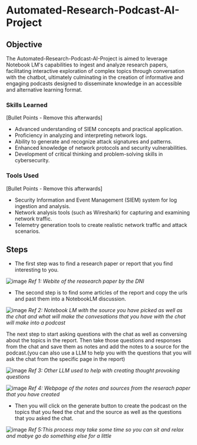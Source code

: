# Automated-Research-Podcast-AI-Project

## Objective

The Automated-Research-Podcast-AI-Project is aimed to leverage Notebook LM's capabilities to ingest and analyze research papers, facilitating interactive exploration of complex topics through conversation with the chatbot, ultimately culminating in the creation of informative and engaging podcasts designed to disseminate knowledge in an accessible and alternative learning format.
### Skills Learned
[Bullet Points - Remove this afterwards]

- Advanced understanding of SIEM concepts and practical application.
- Proficiency in analyzing and interpreting network logs.
- Ability to generate and recognize attack signatures and patterns.
- Enhanced knowledge of network protocols and security vulnerabilities.
- Development of critical thinking and problem-solving skills in cybersecurity.

### Tools Used
[Bullet Points - Remove this afterwards]

- Security Information and Event Management (SIEM) system for log ingestion and analysis.
- Network analysis tools (such as Wireshark) for capturing and examining network traffic.
- Telemetry generation tools to create realistic network traffic and attack scenarios.

## Steps
- The first step was to find a research paper or report that you find interesting to you. 

![image](https://github.com/user-attachments/assets/a6ad40c7-4967-495f-8f4a-a2f0a5aacfe1)
*Ref 1: Webite of the reasearch paper by the DNI*

- The second step is to find some articles of the report and copy the urls and past them into a NotebookLM discussion. 

![image](https://github.com/user-attachments/assets/4e90b548-93e7-4e0c-a64b-5a5125a4c74e)
*Ref 2: Notebook LM with the source you have picked as well as the chat and what will make the convesations that you have with the chat will make into a podcast*

The next step to start asking questions with the chat as well as conversing about the topics in the report. Then take those questions and responses from the chat and save them as notes and add the notes to a source for the podcast.(you can also use a LLM to help you with the questions that you will ask the chat from the specific page in the report) 

![image](https://github.com/user-attachments/assets/458c6e0a-992d-467c-8ad9-78feae79ee19)
*Ref 3: Other LLM used to help with creating thought provoking questions*

![image](https://github.com/user-attachments/assets/35cfc086-83f9-4329-9fc4-db822ff01961)
*Ref 4: Webpage of the notes and sources from the reserach paper that you have created*

- Then you will click on the generate button to create the podcast on the topics that you feed the chat and the source as well as the questions that you asked the chat.

![image](https://github.com/user-attachments/assets/3998b72c-db3d-48c8-8228-e21bcf46c6d1)
*Ref 5:This process may take some time so you can sit and relax and mabye go do something else for a little*


